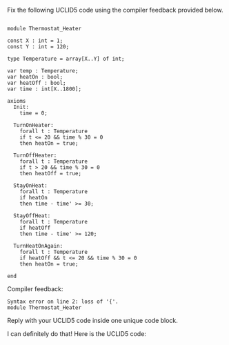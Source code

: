 
Fix the following UCLID5 code using the compiler feedback provided below.

```

module Thermostat_Heater

const X : int = 1;
const Y : int = 120;

type Temperature = array[X..Y] of int;

var temp : Temperature;
var heatOn : bool;
var heatOff : bool;
var time : int[X..1800];

axioms
  Init:
    time = 0;

  TurnOnHeater:
    forall t : Temperature
    if t <= 20 && time % 30 = 0
    then heatOn = true;
  
  TurnOffHeater:
    forall t : Temperature
    if t > 20 && time % 30 = 0
    then heatOff = true;

  StayOnHeat:
    forall t : Temperature
    if heatOn
    then time - time' >= 30;

  StayOffHeat:
    forall t : Temperature
    if heatOff
    then time - time' >= 120;

  TurnHeatOnAgain:
    forall t : Temperature
    if heatOff && t <= 20 && time % 30 = 0
    then heatOn = true;

end
```

Compiler feedback:

```
Syntax error on line 2: loss of '{'.
module Thermostat_Heater

```
Reply with your UCLID5 code inside one unique code block.

I can definitely do that! Here is the UCLID5 code:
```

